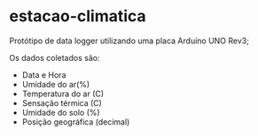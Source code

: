 # estacao-climatica

Protótipo de data logger utilizando uma placa Arduíno UNO Rev3;

Os dados coletados são:
  - Data e Hora
  - Umidade do ar(%)
  - Temperatura do ar (C)
  - Sensação térmica (C)
  - Umidade do solo (%)
  - Posição geográfica (decimal)
  
